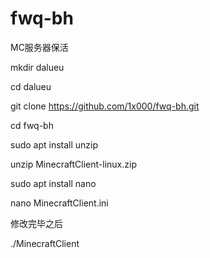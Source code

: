 # fwq-bh
 
 MC服务器保活
 
 mkdir dalueu
 
 cd dalueu
 
 git clone https://github.com/1x000/fwq-bh.git
 
 cd fwq-bh
 
 sudo apt install unzip
 
 unzip MinecraftClient-linux.zip
 
 sudo apt install nano
 
 nano MinecraftClient.ini
 
 修改完毕之后
 
 ./MinecraftClient
